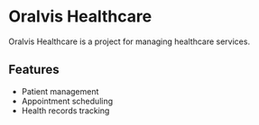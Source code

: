 # Oralvis Healthcare

Oralvis Healthcare is a project for managing healthcare services.

## Features

- Patient management
- Appointment scheduling
- Health records tracking
